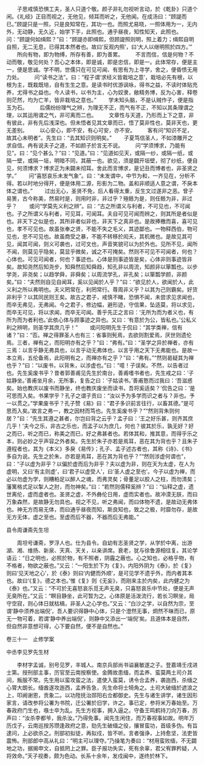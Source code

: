 <!-- { "loadSidebar": true } -->
　　子思戒慎恐惧工夫，圣人只道个敬。颜子非礼勿视听言动，於《乾卦》只道个闲。《礼经》正目而视之，无他见，倾耳而听之，无他闻。在成汤曰：“顾諟而已。”顾諟只是一照，只是良知常在，其功一也。而照尤易晓，一照体用为一，无内外，无动静，无久近，始学下手，此照也。通乎昼夜，知性知天，此照也。问：“顾諟何如缉熙？”曰：“顾諟亦即缉熙，但顾諟照则明，照上着力；缉熙自明自照，无二无息，已得其本然者也。故曰‘反观内照’，曰‘大人以继明照於四方。’”
　　所向有物，即为物缚，所存有善，即为善累。
　　不言而信，信是何物？不动而敬，敬见何处？吾心之本体，即是诚，即是忠信，即是一。此体常存，便是主一，便是思诚。学不明，世儒只在可见可闻、有思有为上寻学，舍之，便昏愦无用力处。
　　问“读书之法”。曰：“程子谓‘求经义皆栽培之意’，栽培必先有根，以根为主，既栽既培，自有生生之意。是读书时优游讽咏，得书之益，不读时体贴充养，尤得书之益也。今人读书，以书为主，心为奴隶，敝精务博，反为心害，释卷则茫然，均为亡羊，皆非栽培之意也。”
　　学未知头脑，不是认贼作子，便是指玉为石。
　　后儒纷纷理气之辨，为理无不正，而气有不正，不知以其条理谓之理，以其运用谓之气，非可离而二也。
　　文章性与天道，乃形而上下之意，非有彼此，非有先后浅深也。但未悟者见其文章而已，悟了莫非性也，莫非天也，更无差别。
　　以心安心，即不安，有心可安，亦不安。
　　客有问“知识不足，故其心未明者”。先生曰：“去其知识则明矣。”
　　子夏笃信圣人，不如漆雕开之求自信。冉有说夫子之道，不如颜子於言无不说。
　　问“学须博求，乃能有见”。曰：“见个甚么？”曰：“见道。”曰：“见道如见天，或隔一纱，或隔一纸，或隔一壁，或隔一垣，明暗不同，其蔽一也。欲见，须是闢开垣壁，彻了纱纸，便自见，何须博求？博求正为未闢未彻耳。舍此而言博求，是记丑而博者也，非圣贤之学。”
　　问“喜怒哀乐未发气象”。曰：“未发谓中，中节为和，一齐见在，分析不得。若以时地分得开，便是体用二源，形影为二物。盖和非顺适人意之谓，不戾本体之谓也。”
　　过出无心，圣贤不免，后人看得太重，反生文过遂非之恶。曾子易箦，古今称美，然易时是，则用时非，非过乎？殛鲧为是，则任鲧为非，非过乎？
　　或问“学莫先义利之辨”。曰：“古之所谓义与利者，不可见也，不可闻也。子之所谓义与利者，可见耳，可闻耳。夫自可见可闻而辨之，则其所是者似是也。非天下之似是也，其所非者似非也，非天下之真非也。是故捧檄而喜，喜可见也，孝不可见也。故虽张奉之贤，不能不失之毛义，其迹鄙也。一物释西伯，物可见也，忠不可见也。故虽商受之暴，不能不转移於闳夭，其机微也。是故见其可见，闻其可闻，则义可袭也，过可文也，声音笑貌可以为於外也。见所不见，闻所不闻，则莫见乎隐矣，莫显乎微矣，诚之不可掩矣。然则不可见不可闻者，何也？心体也。可见可闻者，何也？事迹也。心体是则事迹皆是矣，心体非则事迹皆非矣。故知尧然后知尧步，知舜然后知舜趋，知孔非以周流，知颜非以箪瓢也。以步学尧，非尧矣；以趋学舜，非舜矣；以周流学孔，非孔矣；以箪瓢学颜，非颜矣。”曰：“夫然则自见自闻耳，奚以见闻於人乎？”曰：“欲见於人，欲闻於人，此义利之所以弗明也。夫义罔常在，利罔常行。尊周非义乎？以其为己则霸矣。好货非利乎？以其同民则王矣。故古之君子，戒慎不睹，恐惧不闻，未尝求见求闻也，而卒无弗见，无弗闻。今之君子，修边幅，避形迹，守信果，坠适莫，将以求见，而卒无可见，将以求闻，而卒无可闻。善乎先正之言曰：‘无所为而为者义也，有所为而为者利也。’此依心体与顾事迹之异也。又曰：‘有意於为公，皆私也。’公私义利之辨明，则圣学其庶几乎！”
　　或问阳明先生于侃曰：“其学类禅，信有诸？”曰：“否。禅之得罪圣人也有三：省事则髡焉，去欲则割爱焉，厌世则遗伦焉。三者，禅有之，而阳明亦有之乎？”曰：“弗有。”曰：“圣学之异於禅者，亦有三焉：以言乎静无弗具也，以言乎动无弗体也，以言乎用之天下无弗能也。是故一本立焉，五伦备焉，此阳明有之，而禅亦有之乎？”曰：“弗有。”“然则曷疑其为禅也乎？”曰：“以废书，以背朱，以涉虚也。”曰：“噫！子误矣。不然，以告者过也。先生奚废书乎？昔者郭善甫见先生於南台，善甫嗜书者也，先生戒之曰：‘子姑静坐。’善甫坐月余，无所事，复告之曰：‘子姑读书。’善甫憝而过我曰：‘吾滋惑矣。始也教庆以废书而静坐，终也教庆废坐而读书，吾将奚适矣？’侃告之曰：‘是可思而入矣。书果学乎？孔子之谓子贡曰：“汝以予为多学而识之者与？非也。予一以贯之。”学果废书乎？孔子赞《易》曰：“君子多识前言往行，以畜其德。”是可思而入矣。’故言之弗一，教之因材而笃也。先生奚废书乎？”“然则背朱则何居？”曰：“先生其遵之甚者，尔岂曰背之云乎？孟子曰：‘王之好乐甚，则齐其庶几乎！’夫今之乐，非古之乐也，而孟子以为庶几，何也？彼其於乐，孰无好？好之而已，听之而已，称美之而已，好之弗甚者也。若体其和，推其意，而得乎乐之本，则必妙之乎声容之外者矣。先生於朱子亦若是焉耳，恶在其为背也乎？且朱子遵程者也，其为《本义》多戾《易传》；孔子、孟子述古者也，其称《诗》、《书》多自为说。先生之於朱，亦若是焉耳，恶在其为背也乎？”“然则涉虚何谓也”，曰：“子以虚为非乎？以偏於虚而后为非乎？夫以虚为非，则在天为太虚，在人为虚明，又曰‘有主则虚’，曰‘君子以虚受人’，曰‘圣人虚之至也’。今子以虚为禅，而必以勿虚为学，则糟粕足以醉人之魂，而弗灵矣；骨董足以胶人之柱，而勿清矣；藩篱格式足以掣人之肘，而勿神矣。”曰：“若然则儒释奚辨？”曰：“仙释之虚，遗世离伦，虚而虚者也。圣贤之虚，不外彝伦日用，虚而实者也。故冲漠无朕，而曰万象森然，是故静无勿具也。视之不见，听之弗闻，而曰体物不遗，是故动无弗体也。神无方而易无体，而曰通乎昼夜而知，斯良知也，致之之极，时靡勿存，是故无方无体，虚之至也。至虚而后不器，不器而后无弗能。”

县令周谦斋先生坦

　　周坦号谦斋，罗浮人也。仕为县令。自幼有志圣贤之学，从学於中离，出游湖、湘、维扬、新泉、天真、天关，以亲讲席。衰老，犹与徐鲁源相往复。其论学语云：“日之明也，必照於物，有不照者，阴霾之蔽也。心之知也，必格乎物，有不格者，物欲之蔽也。”又云：“一阳生於下为《复》，内阳外阴为《泰》，於《复》则曰‘见天地之心’，於《泰》则曰‘内健而外顺’，是可见学不遗乎外，而内者其本也。故曰‘《复》，德之本也。’惟《复》则《无妄》，而刚来主於内矣，此内健之为《泰》也。”又云：“不可於无喜怒哀乐觅无声无臭，只喜怒哀乐中节处，便是无声无臭所在。”又云：“瞑目静坐，此可暂为之。心体原是活泼流行，若长习瞑坐，局守空寂，则心体日就枯槁，非圣人之心学也。”又云：“白沙之学，以自然为宗，至谓‘静中须养出端倪’，吾人要识得静中心体，只是个澄然无事，炯然不昧而已，原无一物可着，若谓‘静中养出端倪’，则静中又添出一‘端倪’矣。且道体本是自然，但自然非意想可得，心下要自然，便不是自然也。”



卷三十一　止修学案

中丞李见罗先生材

　　李材字孟诚，别号见罗，丰城人。南京兵部尚书谥襄敏遂之子。登嘉靖壬戌进士第。授刑部主事，历官至云南按察使。金腾故患缅，而孟养、蛮莫两土司介其间，叛服不常。先生用以蛮攻蛮之法，遣使入蛮莫，诱令合孟养，袭迤西，杀缅之心膂大朗长。缅酋遂攻迤西，孟养告急，先生命将士犄角之。土司大破缅於遮浪之上，叩阙谢恩，贡象二。以功陞抚治郧阳右佥都御史。先生与诸生讲学，诸生因形家言，请改参将公署为书院，迁公署於旧学，许之。事已定，参将米万春始至。万春政府门生也，嗾士卒为乱。先生方视事，拥入逼之。守备王鸣鹤持刀向万春，厉声曰：“汝杀李都爷，我杀汝。”乃得免事。闻先生闲住，而万春视事如故。明年万历戊子，云南巡按苏瓒逢政府之意，劾先生破缅之役，攘冒蛮功，首级多伪。有旨逮问，上必欲杀之。刑部初拟徒，再拟戍，皆不听。言者强诤，上持愈坚，法吏皆震怖。刑部郎中高从礼曰：“明主可以理夺。”乃操笔为奏曰：“材用蛮败缅，不无闢地之功，据揭申文，自抵罔上之罪。臣子报功失实，死有余辜，君父宥罪矜疑，人将效命。”天子视奏，颇为色动。长系十余年，发戍闽中，遂终於林下。
